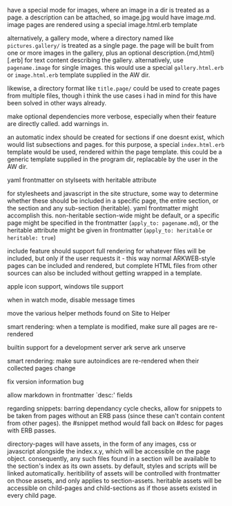 have a special mode for images, where an image in a dir is treated as a page. a
description can be attached, so image.jpg would have image.md.
image pages are rendered using a special image.html.erb template

alternatively, a gallery mode, where a directory named like `pictures.gallery/`
is treated as a single page. the page will be built from one or more images in
the gallery, plus an optional description.{md,html}[.erb] for text content
describing the gallery. alternatively, use `pagename.image` for single images.
this would use a special `gallery.html.erb` or `image.html.erb` template
supplied in the AW dir.

likewise, a directory format like `title.page/` could be used to create pages
from multiple files, though i think the use cases i had in mind for this have
been solved in other ways already.

make optional dependencies more verbose, especially when their feature are
directly called. add warnings in.

an automatic index should be created for sections if one doesnt exist, which
would list subsections and pages. for this purpose, a special `index.html.erb`
template would be used, rendered within the page template. this could be a
generic template supplied in the program dir, replacable by the user in the AW
dir.

yaml frontmatter on stylseets with heritable attribute

for stylesheets and javascript in the site structure, some way to determine
whether these should be included in a specific page, the entire section, or the
section and any sub-section (heritable). yaml frontmatter might accomplish this.
non-heritable section-wide might be default, or a specific page might be
specified in the frontmatter (`apply_to: pagename.md`), or the heritable
attribute might be given in frontmatter (`apply_to: heritable` or
`heritable: true`)

include feature should support full rendering for whatever files will be
included, but only if the user requests it - this way normal ARKWEB-style pages
can be included and rendered, but complete HTML files from other sources can
also be included without getting wrapped in a template.

apple icon support, windows tile support

when in watch mode, disable message times

move the various helper methods found on Site to Helper

smart rendering: when a template is modified, make sure all pages are
re-rendered

builtin support for a development server
ark serve
ark unserve

smart rendering: make sure autoindices are re-rendered when their collected
pages change

fix version information bug

allow markdown in frontmatter `desc:' fields

regarding snippets: barring dependancy cycle checks, allow for snippets to be
taken from pages without an ERB pass (since these can't contain content from
other pages). the #snippet method would fall back on #desc for pages with ERB
passes.

directory-pages will have assets, in the form of any images, css or javascript
alongside the index.x.y, which will be accessible on the page object.
consequently, any such files found in a section will be available to the
section's index as its own assets. by default, styles and scripts will be linked
automatically. heritibility of assets will be controlled with frontmatter on
those assets, and only applies to section-assets. heritable assets will be
accessible on child-pages and child-sections as if those assets existed in every
child page.

